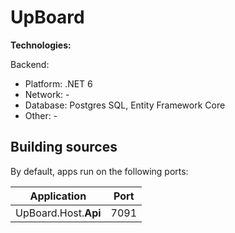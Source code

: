 # UpBoard

**Technologies:**

Backend:

- Platform: .NET 6
- Network: -
- Database: Postgres SQL, Entity Framework Core
- Other: -

## Building sources

By default, apps run on the following ports:

| Application           | Port |
| --------------------- | ---- |
| UpBoard.Host.**Api**      | 7091 |


